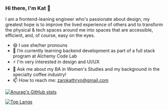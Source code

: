 ### Hi there, I'm Kat 👋

<!--
**kathrynzaro/kathrynzaro** is a ✨ _special_ ✨ repository because its `README.md` (this file) appears on your GitHub profile.

Here are some ideas to get you started:

- 🔭 I’m currently working on ...
- 🌱 I’m currently learning ...
- 👯 I’m looking to collaborate on ...
- 🤔 I’m looking for help with ...
- 💬 Ask me about ...
- 📫 How to reach me: ...
- 😄 Pronouns: ...
- ⚡ Fun fact: ...
-->

I am a frontend-leaning engineer who's passionate about design, my greatest hope is to improve the lived experience of others and to transform the physical & tech spaces around me into spaces that are accessible, efficient, and, of course, easy on the eyes. 

- 😄 I use she/her pronouns
- 🌱 I’m currently learning backend development as part of a full stack program at Alchemy Code Lab
- ⚡ I'm very interested in design and UI/UX 
- 💬 Ask me about my BA in Women's Studies and my background in the specialty coffee industry!
- 📫 How to reach me: zarokathryn@gmail.com

[![Anurag's GitHub stats](https://github-readme-stats.vercel.app/api?username=kathrynzaro&show_icons=true&theme=radical)](https://github.com/anuraghazra/github-readme-stats)

[![Top Langs](https://github-readme-stats.vercel.app/api/top-langs/?username=kathrynzaro&layout=compact&theme=radical)](https://github.com/anuraghazra/github-readme-stats)



